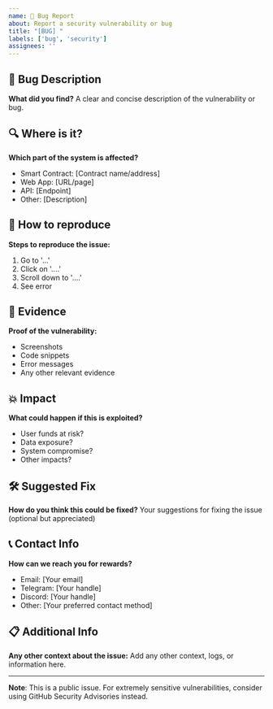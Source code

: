 ```yaml
---
name: 🐛 Bug Report
about: Report a security vulnerability or bug
title: "[BUG] "
labels: ['bug', 'security']
assignees: ''
---
```


## 🐛 Bug Description
**What did you find?**
A clear and concise description of the vulnerability or bug.

## 🔍 Where is it?
**Which part of the system is affected?**
- Smart Contract: [Contract name/address]
- Web App: [URL/page]
- API: [Endpoint]
- Other: [Description]

## 🧪 How to reproduce
**Steps to reproduce the issue:**
1. Go to '...'
2. Click on '....'
3. Scroll down to '....'
4. See error

## 📸 Evidence
**Proof of the vulnerability:**
- Screenshots
- Code snippets
- Error messages
- Any other relevant evidence

## 💥 Impact
**What could happen if this is exploited?**
- User funds at risk?
- Data exposure?
- System compromise?
- Other impacts?

## 🛠️ Suggested Fix
**How do you think this could be fixed?**
Your suggestions for fixing the issue (optional but appreciated)

## 📞 Contact Info
**How can we reach you for rewards?**
- Email: [Your email]
- Telegram: [Your handle]
- Discord: [Your handle]
- Other: [Your preferred contact method]

## 📋 Additional Info
**Any other context about the issue:**
Add any other context, logs, or information here.

---

**Note**: This is a public issue. For extremely sensitive vulnerabilities, consider using GitHub Security Advisories instead.
